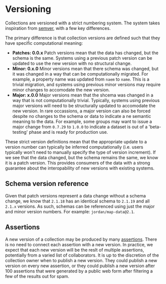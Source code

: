 # Versioning

Collections are versioned with a strict numbering system. The system takes inspiration from [semver](https://semver.org), with a few key differences. 

The primary difference is that collection versions are defined such that they have specific computational meaning:

- **Patches: 0.0.x** Patch versions mean that the data has changed, but the schema is the same. Systems using a previous patch version can be updated to use the new version with no structural change.
- **Minor: 0.x.0** Minor versions mean that there schema was changed, but it was changed in a way that can be computationally migrated. For example, a property name was updated from `naem` to `name`. This is a trivial migration, and systems using previous minor versions may require minor changes to accomodate the new version.
- **Major: x.0.0** Major versions mean that the shcema was changed in a way that is not computationally trivial. Typically, systems using previous major versions will need to be structurally updated to accomodate the new version. In rare occassions, a major version can also be forced despite no changes to the schema or data to indicate a ne semantic meaning to the data. For example, some groups may want to issue a major change from `0.7.29` to `1.0.0` to indicate a dataset is out of a 'beta-testing' phase and is ready for production use.

These strict version definitions mean that the appropriate update to a version number can typically be inferred computationally (i.e. users typically won't need to manually specify the type of version increment). If we see that the data changed, but the schema remains the same, we know it is a patch version. This provides consumers of the data with a strong guarantee about the interopability of new versions with existing systems. 

## Schema version reference
Given that patch versions represent a data change without a schema change, we know that `2.1.18` has an identical schema to `2.1.19` and all `2.1.x` versions. As such, schemas can be referenced using just the major and minor version numbers. For example: `jordan/map-data@2.1`.

## Assertions
A new version of a collection may be produced by many [assertions](protocol.md). There is no need to connect each assertion with a new version. In practice, we expect that each new version will be the reslt of multiple assertions, potentially from a varied list of collaborators. It is up to the discretion of the collection owner when to publish a new version. They could publish a new version on every new assertion, or they could publish a new version after 100 assertions that were generated by a public web form after filtering a few of the results out for spam.